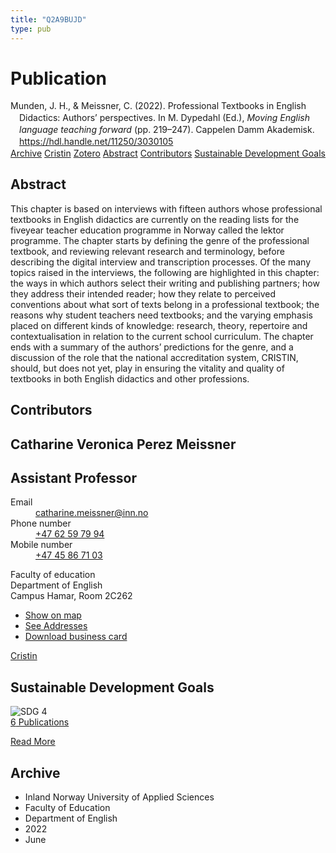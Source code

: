```yaml
---
title: "Q2A9BUJD"
type: pub
---
```

<h1>Publication</h1>
<article id="csl-bib-container-Q2A9BUJD" class="csl-bib-container">
  <div class="csl-bib-body" style="line-height: 1.35; padding-left: 1em; text-indent:-1em;">
  <div class="csl-entry">Munden, J. H., &amp; Meissner, C. (2022). Professional Textbooks in English Didactics: Authors&#x2019; perspectives. In M. Dypedahl (Ed.), <i>Moving English language teaching forward</i> (pp. 219&#x2013;247). Cappelen Damm Akademisk. <a href="https://hdl.handle.net/11250/3030105">https://hdl.handle.net/11250/3030105</a></div>
</div>
  <div class="csl-bib-buttons">
    <a href="#taxonomy-article-Q2A9BUJD" class="csl-bib-button">Archive</a>
    <a href="https://app.cristin.no/results/show.jsf?id=2031749" alt="Cristin URL" class="csl-bib-button">Cristin</a>
    <a href="http://zotero.org/groups/5402882/items/Q2A9BUJD" alt="Zotero URL" class="csl-bib-button">Zotero</a>
    <a href="#abstract-article-Q2A9BUJD" class="csl-bib-button">Abstract</a>
    <a href="#contributors-article-Q2A9BUJD" class="csl-bib-button">Contributors</a>
    <a href="#sdg-article-Q2A9BUJD" class="csl-bib-button">Sustainable Development Goals</a>
  </div>
  <div id="csl-bib-meta-container-Q2A9BUJD"></div>
</article>
<div id="csl-bib-meta-Q2A9BUJD" class="csl-bib-meta">
  <article id="abstract-article-Q2A9BUJD" class="abstract-article">
    <h1>Abstract</h1>
    This chapter is based on interviews with fifteen authors whose professional textbooks in English didactics are currently on the reading lists for the fiveyear teacher education programme in Norway called the lektor programme. The chapter starts by defining the genre of the professional textbook, and reviewing relevant research and terminology, before describing the digital interview and transcription processes. Of the many topics raised in the interviews, the following are highlighted in this chapter: the ways in which authors select their writing and publishing partners; how they address their intended reader; how they relate to perceived conventions about what sort of texts belong in a professional textbook; the reasons why student teachers need textbooks; and the varying emphasis placed on different kinds of knowledge: research, theory, repertoire and contextualisation in relation to the current school curriculum. The chapter ends with a summary of the authors’ predictions for the genre, and a discussion of the role that the national accreditation system, CRISTIN, should, but does not yet, play in ensuring the vitality and quality of textbooks in both English didactics and other professions.
  </article>
  <article id="contributors-article-Q2A9BUJD" class="contributors-article">
    <h1>Contributors</h1>
    <div class="personas"> <div class="vrtx-hinn-person-card"> <div class="photo"> <i class="lar la-user-circle missing-person"></i> </div> <div class="info"> <hgroup><h1>Catharine Veronica Perez Meissner</h1> <h2>Assistant Professor</h2> </hgroup><dl> <dt>Email</dt> <dd> <a href="mailto:catharine.meissner@inn.no">catharine.meissner@inn.no</a> </dd> <dt>Phone number</dt> <dd><a href="tel:+4762597994"> +47 62 59 79 94 </a></dd> <dt>Mobile number</dt> <dd><a href="tel:+4745867103"> +47 45 86 71 03 </a></dd> </dl> <p> Faculty of education<br> Department of English<br> Campus Hamar, Room 2C262 </p> <ul class="vrtx-hinn-links"> <li><a href="https://www.google.com/maps?q=60.79625,11.07386">Show on map</a></li> <li><a href="https://www.inn.no/english/find-an-employee/catharine-meissner.html#vrtx-hinn-addresses">See Addresses</a></li> <li><a href="https://www.inn.no/english/find-an-employee/catharine-meissner.html?vrtx=vcf">Download business card</a></li> </ul> </div> </div> <a href="https://app.cristin.no/persons/show.jsf?id=1361946" alt="Cristin URL" class="personas-cristin">Cristin</a> </div>
  </article>
  <article id="sdg-article-Q2A9BUJD" class="sdg-article">
    <h1>Sustainable Development Goals</h1>
    <div class="sdg-container"><div id="sdg4" class="sdg"> <img src="{{< params subfolder >}}images/sdg/sdg04_en.png" class="image" alt="SDG 4"> <div class="sdg-overlay"> <a href="{{< params subfolder >}}en/archive/?sdg=4#archive" class="sdg-publication-count"><span>6</span> Publications</a> <p><a href="https://sdgs.un.org/goals/goal4" class="sdg-read-more">Read More</a></p> </div> </div></div>
  </article>
  <article id="taxonomy-article-Q2A9BUJD" class="taxonomy-article">
    <h1>Archive</h1>
    <ul>
      <li>Inland Norway University of Applied Sciences</li>
      <li>Faculty of Education</li>
      <li>Department of English</li>
      <li>2022</li>
      <li>June</li>
    </ul>
  </article>
</div>
